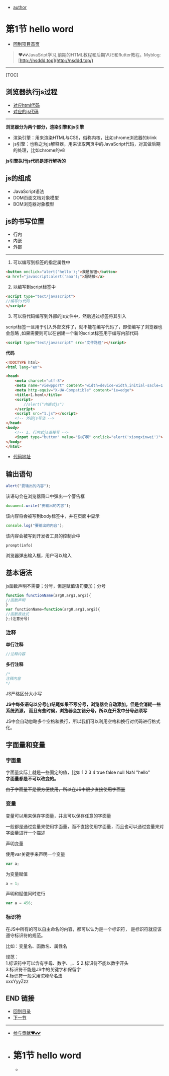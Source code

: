 + [author](https://github.com/3293172751)

# 第1节 hello word

+ [回到项目首页](../../README.md)

> ❤️💕💕JavaSript学习,前期的HTML教程和后期VUE和flutter教程。Myblog:[http://nsddd.top](http://nsddd.top/)
---
[TOC]

## 浏览器执行js过程

+ [对应html代码](../code/1.html)
+ [对应的js代码](../code/1.js)

---

**浏览器分为两个部分，渲染引擎和js引擎**

+ 渲染引擎：用来渲染HTML与CSS，俗称内核，比如chrome浏览器的blink
+ js引擎：也称之为js解释器，用来读取网页中的JavaScript代码，对其做后期的处理，比如chrome的v8

**js引擎执行js代码是逐行解析的**



## js的组成

+ JavaScript语法
+ DOM页面文档对象模型
+ BOM浏览器对象模型



## js的书写位置

+ 行内
+ 内嵌
+ 外部

---

1. 可以编写到标签的指定属性中  

```html  
<button onclick="alert('hello');">我是按钮</button>  
<a href="javascript:alert('aaa');">超链接</a>  
```



2. 以编写到script标签中  

```html  
<script type="text/javascript">  
//编写js代码  
</script>  
```



3. 可以将代码编写到外部的js文件中，然后通过标签将其引入 

script标签一旦用于引入外部文件了，就不能在编写代码了，即使编写了浏览器也会忽略  ,如果需要则可以在创建一个新的script标签用于编写内部代码  

```html  
<script type="text/javascript" src="文件路径"></script>  
```



**代码**

```html
<!DOCTYPE html>
<html lang="en">

<head>
    <meta charset="utf-8">
    <meta name="viewpport" content="width=device-width,initial-sacle=1.0">
    <meta http-equiv="X-UA-Compatible" content="ie=edge">
    <title>1.heml</title>
    <script>
        //alert("内嵌式js")
    </script>
    <script src="1.js"></script>  
    <!-- 外部js写法 -->
</head>
<body>
    <!-- 1. 行内式js直接写 -->
    <input type="button" value="你好啊" onclick="alert('xiongxinwei')">
</body>
</html>
```

+ [代码地址](../code/1.html)





## 输出语句

```javascript  
alert("要输出的内容");  
```

该语句会在浏览器窗口中弹出一个警告框  

```javascript  
document.write("要输出的内容");  
```

该内容将会被写到body标签中，并在页面中显示  

```javascript  
console.log("要输出的内容");  
```

该内容会被写到开发者工具的控制台中  

```
prompt(info)
```

浏览器弹出输入框，用户可以输入



## 基本语法

js函数声明不需要；分号，但是赋值语句要加；分号  

```javascript  
function functionName(arg0,arg1,arg2){  
//函数声明  
}  
var functionName=function(arg0,arg1,arg2){  
//函数表达式  
};(注意分号)  
```

### 注释

**单行注释**  

```javascript  
//注释内容  
```

**多行注释**  

```javascript  
/*  
注释内容  
*/  
```

JS严格区分大小写	  

**JS中每条语句以分号(;)结尾如果不写分号，浏览器会自动添加，但是会消耗一些系统资源，  而且有些时候，浏览器会加错分号，所以在开发中分号必须写**  

JS中会自动忽略多个空格和换行，所以我们可以利用空格和换行对代码进行格式化。  



## 字面量和变量

### 字面量

字面量实际上就是一些固定的值，比如 1 2 3 4 true false null NaN "hello"  
**字面量都是不可以改变的。**  

~~由于字面量不是很方便使用，所以在JS中很少直接使用字面量~~  

### 变量

变量可以用来保存字面量，并且可以保存任意的字面量  

一般都是通过变量来使用字面量，而不直接使用字面量，而且也可以通过变量来对字面量进行一个描述  

声明变量  

使用var关键字来声明一个变量  

```javascript
var a;  
```

为变量赋值 

```javascript
a = 1; 
```

声明和赋值同时进行 

```javascript
var a = 456;   
```

### 标识符 

在JS中所有的可以自主命名的内容，都可以认为是一个标识符， 
是标识符就应该遵守标识符的规范。  

比如：变量名、函数名、属性名  

规范：  
1.标识符中可以含有字母、数字、_、$ 
2.标识符不能以数字开头  
3.标识符不能是JS中的关键字和保留字  
4.标识符一般采用驼峰命名法  
xxxYyyZzz  





## END 链接

+ [回到目录](../README.md)
+ [下一节](2)
---
+ [参与贡献❤️💕💕](https://github.com/3293172751/CS_COURSE/blob/master/Git/git-contributor.md)

+ # 第1节 hello word

  + 
